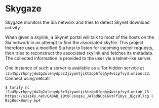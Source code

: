 # Skygaze

Skygaze monitors the Sia network and tries to detect Skynet download activity.

When given a skylink, a Skynet portal will talk to most of the hosts on the Sia
network in an attempt to find the associated skyfile. This project therefore
uses a modified Sia host to listen for incoming sector requests, then tries to
reconstruct the associated skylink and fetches its metadata. The collected
information is provided to the user via a telnet-like server.

One instance of such a server is available as a Tor hidden service at
`l2u45pvrhpnyjdw2g2ulenydp3c3jiywntjiktzqp6foqhy4wzipfvyd.onion:23`.
Connect using netcat:

    $ torify nc l2u45pvrhpnyjdw2g2ulenydp3c3jiywntjiktzqp6foqhy4wzipfvyd.onion 23
    https://siasky.net/CABAB_1Dt0FJsxqsu_J4TodNCbCGvtFf1Uys_3EgzOlTcg | BigBuckBunny.mp4

